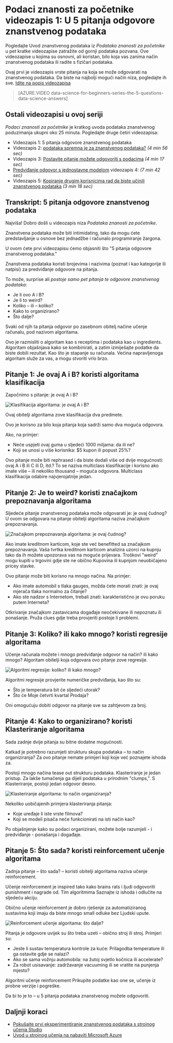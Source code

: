 <properties
   pageTitle="Pitanja znanstvenog 5 podataka – podaci znanosti za početnike | Microsoft Azure"
   description="Pronađite kratkog uvoda znanstvenog podataka iz podataka znanosti za početnike pet kratke videozapise koji započinju na 5 pitanja podataka znanstvenog odgovore."
   keywords="način znanstvenog podataka, početnike znanstvenog podataka, a zatim znanstvenog podataka za početnike, vrste pitanja, podataka znanstvenog pitanja, a zatim videozapis znanstvenog podataka"
   services="machine-learning"
   documentationCenter="na"
   authors="cjgronlund"
   manager="jhubbard"
   editor="cjgronlund"/>

<tags
   ms.service="machine-learning"
   ms.devlang="na"
   ms.topic="article"
   ms.tgt_pltfrm="na"
   ms.workload="na"
   ms.date="10/20/2016"
   ms.author="cgronlun;garye"/>

# <a name="data-science-for-beginners-video-1-the-5-questions-data-science-answers"></a>Podaci znanosti za početnike videozapis 1: U 5 pitanja odgovore znanstvenog podataka

Pogledajte Uvod znanstvenog podataka iz *Podataka znanosti za početnike* u pet kratke videozapise zatražite od gornji podataka pozvana. Ove videozapise u kojima su osnovni, ali koristan, bilo koja vas zanima način znanstvenog podataka ili radite s fizičari podataka.

Ovaj prvi je videozapis vrste pitanja na koja se može odgovarati na znanstvenog podataka. Da biste na najbolji mogući način niza, pogledajte ih sve. [Idite na popis videozapisa](#other-videos-in-this-series)

> [AZURE.VIDEO data-science-for-beginners-series-the-5-questions-data-science-answers]

## <a name="other-videos-in-this-series"></a>Ostali videozapisi u ovoj seriji

*Podaci znanosti za početnike* je kratkog uvoda podataka znanstvenog poduzimanja ukupni oko 25 minuta. Pogledajte druge četiri videozapisa:

  * Videozapis 1: 5 pitanja odgovore znanstvenog podataka
  * Videozapis 2: [podataka spremna je za znanstvenog podataka?](machine-learning-data-science-for-beginners-is-your-data-ready-for-data-science.md) *(4 min 56 sec)*
  * Videozapis 3: [Postavite pitanje možete odgovoriti s podacima](machine-learning-data-science-for-beginners-ask-a-question-you-can-answer-with-data.md) *(4 min 17 sec)*
  * [Predviđanje odgovor s jednostavne modelom](machine-learning-data-science-for-beginners-predict-an-answer-with-a-simple-model.md) videozapis 4: *(7 min 42 sec)*
  * Videozapis 5: [Kopiranje drugim korisnicima rad da biste učinili znanstvenog podataka](machine-learning-data-science-for-beginners-copy-other-peoples-work-to-do-data-science.md) *(3 min 18 sec)*

## <a name="transcript-the-5-questions-data-science-answers"></a>Transkript: 5 pitanja odgovore znanstvenog podataka

Najviša! Dobro došli u videozapis niza *Podataka znanosti za početnike*.

Znanstvena podataka može biti intimidating, tako da mogu ćete predstavljanje u osnove bez jednadžbe i računalo programiranje žargona.

U ovom ćete prvi videozapisu ćemo objasniti što "5 pitanja odgovore znanstvenog podataka."

Znanstvena podataka koristi brojevima i nazivima (poznat i kao kategorije ili natpisi) za predviđanje odgovore na pitanja.

To može, surprise ali *postoje samo pet pitanja te odgovore znanstvenog podataka*:

  * Je li ovo A i B?
  * Je li to weird?
  * Koliko – ili – koliko?
  * Kako to organizirano?
  * Što dalje?

  Svaki od njih ta pitanja odgovor po zasebnom obitelj načine učenje računalu, pod nazivom algoritama.


Ovo je razmisliti o algoritam kao s receptima i podataka kao u ingredients. Algoritam objašnjava kako se kombinirati, a zatim izmiješajte podatke da biste dobili rezultat. Kao što je stapanje su računala. Većina napravljenoga algoritam služe za vas, a mogu stvoriti vrlo brzo.

## <a name="question-1-is-this-a-or-b-uses-classification-algorithms"></a>Pitanje 1: Je ovaj A i B? koristi algoritama klasifikacija

Započnimo s pitanje: je ovaj A i B?

![Klasifikacija algoritama: je ovaj A i B?](./media/machine-learning-data-science-for-beginners-the-5-questions-data-science-answers/machine-learning-data-science-classification-algorithms.png)

Ovaj obitelji algoritama zove klasifikacija dva predmete.

Ovo je korisno za bilo koja pitanja koja sadrži samo dva moguća odgovora.

Ako, na primjer:

  * Neće uspjeti ovaj guma u sljedeći 1000 miljama: da ili ne?
  * Koji se unosi u više korisnika: $5 kupon ili popust 25%?

Ovo pitanje može biti rephrased i da biste dodali više od dvije mogućnosti: ovaj A i B ili C ili D, itd.?  To se naziva multiclass klasifikacije i korisno ako imate više – ili nekoliko thousand – moguća odgovora. Multiclass klasifikacija odabire najvjerojatnije jedan.

## <a name="question-2-is-this-weird-uses-anomaly-detection-algorithms"></a>Pitanje 2: Je to weird? koristi značajkom prepoznavanja algoritama

Sljedeće pitanje znanstvenog podataka može odgovarati je: je ovaj čudnog? U ovom se odgovara na pitanje obitelji algoritama naziva značajkom prepoznavanja.

![Značajkom prepoznavanja algoritama: je ovaj čudnog?](./media/machine-learning-data-science-for-beginners-the-5-questions-data-science-answers/machine-learning-data-science-anomaly-detection-algorithms.png)


Ako imate kreditnom karticom, koje ste već benefitted sa značajkom prepoznavanja. Vaša tvrtka kreditnom karticom analizira uzorci na kupnju tako da ih možete upozorava vas na moguće prijevara. Troškovi "weird" mogu kupiti u trgovini gdje ste ne obično Kupovina ili kupnjom neuobičajeno pricey stavke.

Ovo pitanje može biti korisno na mnogo načina. Na primjer:

  * Ako imate automobil s tlaka gauges, možda ćete morati znati: je ovaj mjerača tlaka normalno za čitanje?
  * Ako ste nadzor s Internetom, trebali znati: karakteristično je ovu poruku putem Interneta?

Otkrivanje značajkom zastavicama događaje neočekivane ili nepoznatu ili ponašanje. Pruža clues gdje treba provjeriti postoje li problemi.



## <a name="question-3-how-much-or-how-many-uses-regression-algorithms"></a>Pitanje 3: Koliko? ili kako mnogo? koristi regresije algoritama

Učenje računala možete i mnogo predviđanje odgovor na način? ili kako mnogo? Algoritam obitelji koja odgovara ovo pitanje zove regresije.

![Algoritmi regresije: koliko? ili kako mnogo?](./media/machine-learning-data-science-for-beginners-the-5-questions-data-science-answers/machine-learning-data-science-regression-algorithms.png)


Algoritmi regresije provjerite numeričke predviđanja, kao što su:

  * Što je temperatura bit će sljedeći utorak?  
  * Što će Moje četvrti kvartal Prodaja?

Oni omogućuju dobiti odgovor na pitanje sve sa zahtjevom za broj.

## <a name="question-4-how-is-this-organized-uses-clustering-algorithms"></a>Pitanje 4: Kako to organizirano? koristi Klasteriranje algoritama

Sada zadnje dvije pitanja su bitne dodatne mogućnosti.

Katkad je potrebno razumjeti strukturu skupa podataka – to način organiziranja? Za ovo pitanje nemate primjeri koji koje već poznajete ishoda za.

Postoji mnogo načina tease out strukturu podataka. Klasteriranje je jedan pristup. Za lakše tumačenja ga dijeli podataka u prirodnim "clumps,". S Klasteriranje, postoji jedan odgovor desno.

![Klasteriranje algoritama: to način organiziranja?](./media/machine-learning-data-science-for-beginners-the-5-questions-data-science-answers/machine-learning-data-science-clustering-algorithms.png)

Nekoliko uobičajenih primjera klasteriranja pitanja:

  * Koje uređaje li iste vrste filmova?
  * Koji se modeli pisača neće funkcionirati na isti način kao?

Po objašnjenje kako su podaci organizirani, možete bolje razumjeli - i predviđanje - ponašanja i događaje.  

## <a name="question-5-what-should-i-do-now-uses-reinforcement-learning-algorithms"></a>Pitanje 5: Što sada? koristi reinforcement učenje algoritama

Zadnja pitanje – što sada? – koristi obitelji algoritama naziva učenje reinforcement.

Učenje reinforcement je inspired tako kako brains rats i ljudi odgovoriti punishment i nagrade od. Tim algoritmima Saznajte iz ishoda i odlučite na sljedeću akciju.

Obično učenje reinforcement je dobro rješenje za automatiziranog sustavima koji imaju da biste mnogo small odluke bez Ljudski upute.

![Reinforcement učenje algoritama: što dalje?](./media/machine-learning-data-science-for-beginners-the-5-questions-data-science-answers/machine-learning-data-science-reinforcement-learning-algorithms.png)

Pitanja je odgovore uvijek su što treba uzeti – obično stroj ili stroj. Primjeri su:

  * Jeste li sustav temperatura kontrole za kuće: Prilagodba temperature ili ga ostavite gdje se nalazi?  
  * Ako se sama vožnju automobila: na žutoj svjetlo kočnica ili accelerate?  
  * Za robot usisavanje: zadržavanje vacuuming ili se vratite na punjenja mjesto?

Algoritmi učenje reinforcement Prikupite podatke kao one se, učenje iz probne verzije i pogreške.

Da bi to je to – u 5 pitanja podataka znanstvenog možete odgovoriti.



## <a name="next-steps"></a>Daljnji koraci

  * [Pokušajte prvi eksperimentiranje znanstvenog podataka s strojnog učenja Studio](machine-learning-create-experiment.md)
  * [Uvod u strojnog učenja na nabaviti Microsoft Azure](machine-learning-what-is-machine-learning.md)
